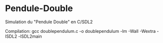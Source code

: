 # Pendule-Double
Simulation du "Pendule Double" en C/SDL2

Compilation: gcc doublependulum.c -o doublependulum -lm -Wall -Wextra -lSDL2 -lSDL2main
